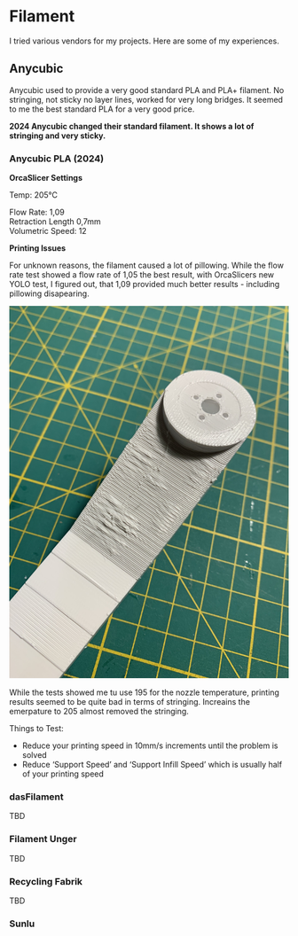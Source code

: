 # Filament 

I tried various vendors for my projects. Here are some of my experiences.

## Anycubic 

Anycubic used to provide a very good standard PLA and PLA+ filament. No stringing, not sticky no layer lines, worked for very long bridges. It seemed to me the best standard PLA for a very good price. 

**2024 Anycubic changed their standard filament. It shows a lot of stringing and very sticky.**

### Anycubic PLA (2024)

**OrcaSlicer Settings**

Temp: 205°C  
 
Flow Rate: 1,09  
Retraction Length 0,7mm  
Volumetric Speed: 12  

**Printing Issues**

For unknown reasons, the filament caused a lot of pillowing.
While the flow rate test showed a flow rate of 1,05 the best result, with OrcaSlicers new YOLO test, I figured out, that 1,09 provided much better results - including pillowing disapearing. 

![alt text](images/filament_anycubic_pillowing.jpeg)

While the tests showed me tu use 195 for the nozzle temperature, printing results seemed to be quite bad in terms of stringing. Increains the emerpature to 205 almost removed the stringing.

Things to Test:
- Reduce your printing speed in 10mm/s increments until the problem is solved
- Reduce ‘Support Speed’ and ‘Support Infill Speed’ which is usually half of your printing speed

### dasFilament

TBD

### Filament Unger

TBD

### Recycling Fabrik 

TBD

### Sunlu 


